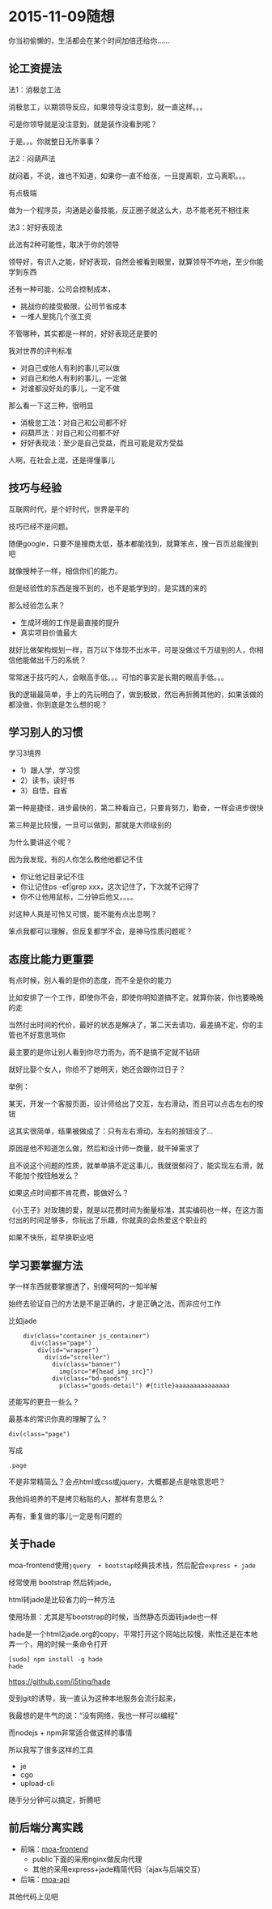 # 2015-11-09随想

你当初偷懒的，生活都会在某个时间加倍还给你……

## 论工资提法

法1：消极怠工法

消极怠工，以期领导反应，如果领导没注意到，就一直这样。。。

可是你领导就是没注意到，就是装作没看到呢？

于是。。。你就整日无所事事？

法2：闷葫芦法

就闷着，不说，谁也不知道，如果你一直不给涨，一旦提离职，立马离职。。。

有点极端

做为一个程序员，沟通是必备技能，反正圈子就这么大，总不能老死不相往来

法3：好好表现法

此法有2种可能性，取决于你的领导

领导好，有识人之能，好好表现，自然会被看到眼里，就算领导不咋地，至少你能学到东西

还有一种可能，公司会控制成本，

- 挑战你的接受极限，公司节省成本
- 一堆人里挑几个涨工资

不管哪种，其实都是一样的，好好表现还是要的

我对世界的评判标准

- 对自己或他人有利的事儿可以做
- 对自己和他人有利的事儿，一定做
- 对谁都没好处的事儿，一定不做

那么看一下这三种，很明显

- 消极怠工法：对自己和公司都不好
- 闷葫芦法：对自己和公司都不好
- 好好表现法：至少是自己受益，而且可能是双方受益

人啊，在社会上混，还是得懂事儿

## 技巧与经验

互联网时代，是个好时代，世界是平的

技巧已经不是问题。

随便google，只要不是搜商太低，基本都能找到，就算笨点，搜一百页总能搜到吧

就像搜种子一样，相信你们的能力。

但是经验性的东西是搜不到的，也不是能学到的，是实践的来的

那么经验怎么来？

- 生成环境的工作是最直接的提升
- 真实项目价值最大

就好比做架构规划一样，百万以下体现不出水平，可是没做过千万级别的人，你相信他能做出千万的系统？

常常迷于技巧的人，会眼高手低。。。可怕的事实是长期的眼高手低。。。

我的逻辑最简单，手上的先玩明白了，做到极致，然后再折腾其他的，如果该做的都没做，你到底是怎么想的呢？

## 学习别人的习惯

学习3境界

- 1）跟人学，学习惯
- 2）读书，读好书
- 3）自悟，自省

第一种是捷径，进步最快的，第二种看自己，只要肯努力，勤奋，一样会进步很快

第三种是比较慢，一旦可以做到，那就是大师级别的

为什么要讲这个呢？

因为我发现，有的人你怎么教他他都记不住

- 你让他记目录记不住
- 你让记住ps -ef|grep xxx，这次记住了，下次就不记得了
- 你不让他用鼠标，二分钟后他又。。。。

对这种人真是可怜又可恨，能不能有点出息啊？

笨点我都可以理解，但反复都学不会，是神马性质问题呢？

## 态度比能力更重要

有点时候，别人看的是你的态度，而不全是你的能力

比如安排了一个工作，即使你不会，即使你明知道搞不定。就算你装，你也要晚晚的走

当然付出时间的代价，最好的状态是解决了，第二天去请功，最差搞不定，你的主管也不好意思骂你

最主要的是你让别人看到你尽力而为，而不是搞不定就不钻研

就好比娶个女人，你给不了她明天，她还会跟你过日子？

举例：

某天，开发一个客服页面，设计师给出了交互，左右滑动，而且可以点击左右的按钮

这其实很简单，结果被做成了：只有左右滑动，左右的按钮没了...

原因是他不知道怎么做，然后和设计师一商量，就干掉需求了

且不说这个问题的性质，就单单搞不定这事儿，我就很郁闷了，能实现左右滑，就不能加个按钮触发么？

如果这点时间都不肯花费，能做好么？

《小王子》对玫瑰的爱，就是以花费时间为衡量标准，其实编码也一样，在这方面付出的时间足够多，你玩出了乐趣，你就真的会热爱这个职业的

如果不快乐，趁早换职业吧

## 学习要掌握方法

学一样东西就要掌握透了，别傻呵呵的一知半解

始终去验证自己的方法是不是正确的，才是正确之法，而非应付工作

比如jade

```
    div(class="container js_container")
      div(class="page")
        div(id="wrapper")
          div(id="scroller")
            div(class="banner")
              img(src="#{head_img_src}")
            div(class="bd-goods")
              p(class="goods-detail") #{title}aaaaaaaaaaaaaaa
```

还能写的更丑一些么？

最基本的常识你真的理解了么？

```
div(class="page")
```

写成

```
.page
```

不是非常精简么？会点html或css或jquery，大概都是点是啥意思吧？

我他妈培养的不是拷贝粘贴的人，那样有意思么？

再有，重复做的事儿一定是有问题的

## 关于hade

moa-frontend使用`jquery  + bootstap`经典技术栈，然后配合`express + jade`

经常使用 bootstrap 然后转jade。

html转jade是比较省力的一种方法

使用场景：尤其是写bootstrap的时候，当然静态页面转jade也一样

hade是一个html2jade.org的copy，平常打开这个网站比较慢，索性还是在本地弄一个，用的时候一条命令打开

```
[sudo] npm install -g hade
hade
```

https://github.com/i5ting/hade

受到git的诱导，我一直认为这种本地服务会流行起来，

我最想的是牛气的说：“没有网络，我也一样可以编程”

而nodejs + npm非常适合做这样的事情

所以我写了很多这样的工具

- je
- cgo
- upload-cli

随手分分钟可以搞定，折腾吧

## 前后端分离实践

- 前端：[moa-frontend](https://github.com/moajs/moa-frontend)
  - public下面的采用nginx做反向代理
  - 其他的采用express+jade精简代码（ajax与后端交互）
- 后端：[moa-api](https://github.com/moajs/moa-api)

其他代码上见吧

